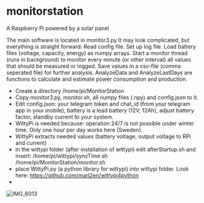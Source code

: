 # monitorstation
A Raspberry Pi powered by a solar panel

The main software is located in monitor3.py
It may look complicated, but everything is straight forward:
Read config file.
Set up log file. 
Load battery files (voltage, capacity, energy) as numpy arrays. 
Start a monitor thread (runs in background) to monitor every minute (or other interval) all values that should be measured or logged. 
Save values in a csv-file (comma seperated file) for further analysis. 
AnalyzeData and AnalyzeLastDays are functions to calculate and estimate power consumption and production.  

- Create a directory /home/pi/MonitorStation
- Copy monitor3.py, monitor.sh, all numpy files (.npy) and config.json to it. 
- Edit config.json: your telegram token and chat_id (from your telegram app in your mobile), battery is a lead battery (12V, 12Ah), adjust battery factor, standby current to your system. 
- WittyPi is needed because: operation 24/7 is not possible under winter time. Only one hour per day works here (Sweden). 
- WittyPi extracts needed values (battery voltage, output voltage to RPi and current)
- in the wittypi folder (after installation of wittypi) edit afterStartup.sh and insert: 
/home/pi/wittypi/syncTime.sh 
/home/pi/MonitorStation/monitor.sh
- place WittyPi.py (a python library for wittypi) into wittypi folder. Look here: https://github.com/marl2en/wittypi4python
- 
![IMG_6013](https://user-images.githubusercontent.com/74545075/110316453-0c0b6100-800b-11eb-89da-db5f9a44bfba.jpg)

